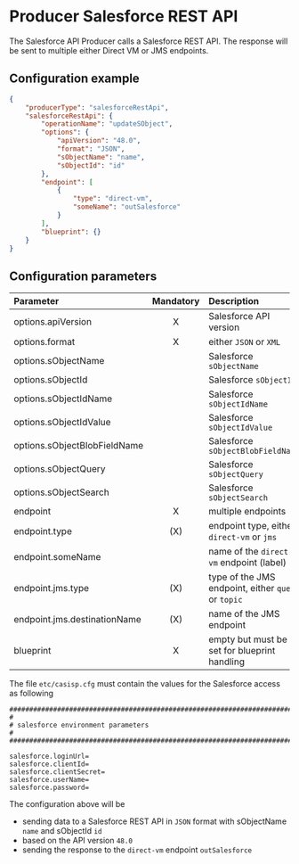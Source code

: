 # Producer Salesforce REST API
The Salesforce API Producer calls a Salesforce REST API. The response will be sent to multiple either Direct VM or JMS endpoints.

## Configuration example
````json
{
    "producerType": "salesforceRestApi",
    "salesforceRestApi": {
        "operationName": "updateSObject",
        "options": {
            "apiVersion": "48.0",
            "format": "JSON",
            "sObjectName": "name",
            "sObjectId": "id"
        },
        "endpoint": [
            {
                "type": "direct-vm",
                "someName": "outSalesforce"
            }
        ],
        "blueprint": {}
    }
}
````
## Configuration parameters
|Parameter|Mandatory|Description|
|:---|:---:|:---|
|options.apiVersion|X|Salesforce API version|
|options.format|X|either `JSON` or `XML`|
|options.sObjectName| |Salesforce `sObjectName`|
|options.sObjectId| |Salesforce `sObjectId`|
|options.sObjectIdName| |Salesforce `sObjectIdName`|
|options.sObjectIdValue| |Salesforce `sObjectIdValue`|
|options.sObjectBlobFieldName| |Salesforce `sObjectBlobFieldName`|
|options.sObjectQuery| |Salesforce `sObjectQuery`|
|options.sObjectSearch| |Salesforce `sObjectSearch`|
|endpoint|X|multiple endpoints|
|endpoint.type|(X)|endpoint type, either `direct-vm` or `jms`|
|endpoint.someName| |name of the `direct-vm` endpoint (label)|
|endpoint.jms.type|(X)|type of the JMS endpoint, either `queue` or `topic`|
|endpoint.jms.destinationName|(X)|name of the JMS endpoint|
|blueprint|X|empty but must be set for blueprint handling|

The file `etc/casisp.cfg` must contain the values for the Salesforce access as following

````
################################################################################
#
# salesforce environment parameters
#
################################################################################

salesforce.loginUrl=
salesforce.clientId=
salesforce.clientSecret=
salesforce.userName=
salesforce.password=
````

The configuration above will be
- sending data to a Salesforce REST API in `JSON` format with sObjectName `name` and sObjectId `id`
- based on the API version `48.0`
- sending the response to the `direct-vm` endpoint `outSalesforce`
